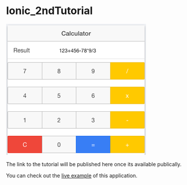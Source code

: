 # Ionic_2ndTutorial 

![](Calculator.png)

The link to the tutorial will be published here once its available publically.

You can check out the [live example](http://nikola-dev.com/IonicCalculator/mobile.html) of this application.
